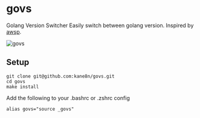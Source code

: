 # govs
Golang Version Switcher
Easily switch between golang version.
Inspired by [awsp](https://github.com/johnnyopao/awsp).

![govs](https://github.com/kane8n/govs/assets/4223926/d8412642-7cad-453e-a37b-e9c3c8aced78)

## Setup
```
git clone git@github.com:kane8n/govs.git
cd govs
make install
```
Add the following to your .bashrc or .zshrc config
```
alias govs="source _govs"
```
